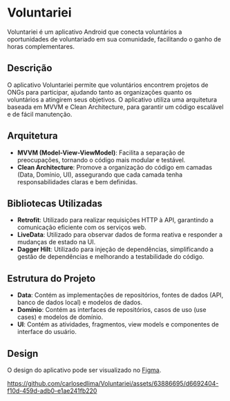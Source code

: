 # Voluntariei

Voluntariei é um aplicativo Android que conecta voluntários a oportunidades de voluntariado em sua comunidade, facilitando o ganho de horas complementares.

## Descrição

O aplicativo Voluntariei permite que voluntários encontrem projetos de ONGs para participar, ajudando tanto as organizações quanto os voluntários a atingirem seus objetivos. O aplicativo utiliza uma arquitetura
baseada em MVVM e Clean Architecture, para garantir um código escalável e de fácil manutenção.

## Arquitetura

- **MVVM (Model-View-ViewModel)**: Facilita a separação de preocupações, tornando o código mais modular e testável.
- **Clean Architecture**: Promove a organização do código em camadas (Data, Domínio, UI), assegurando que cada camada tenha responsabilidades claras e bem definidas.

## Bibliotecas Utilizadas

- **Retrofit**: Utilizado para realizar requisições HTTP à API, garantindo a comunicação eficiente com os serviços web.
- **LiveData**: Utilizado para observar dados de forma reativa e responder a mudanças de estado na UI.
- **Dagger Hilt**: Utilizado para injeção de dependências, simplificando a gestão de dependências e melhorando a testabilidade do código.

## Estrutura do Projeto

- **Data**: Contém as implementações de repositórios, fontes de dados (API, banco de dados local) e modelos de dados.
- **Domínio**: Contém as interfaces de repositórios, casos de uso (use cases) e modelos de domínio.
- **UI**: Contém as atividades, fragmentos, view models e componentes de interface do usuário.

## Design

O design do aplicativo pode ser visualizado no [Figma](https://www.figma.com/design/l28ADtabwVVgKIyY2kTRAG/Voluntariei?m=dev&node-id=203-32&t=jX3lsWrwubg0zUMp-1).

https://github.com/carlosedlima/Voluntariei/assets/63886695/d6692404-f10d-459d-adb0-e1ae241fb220

